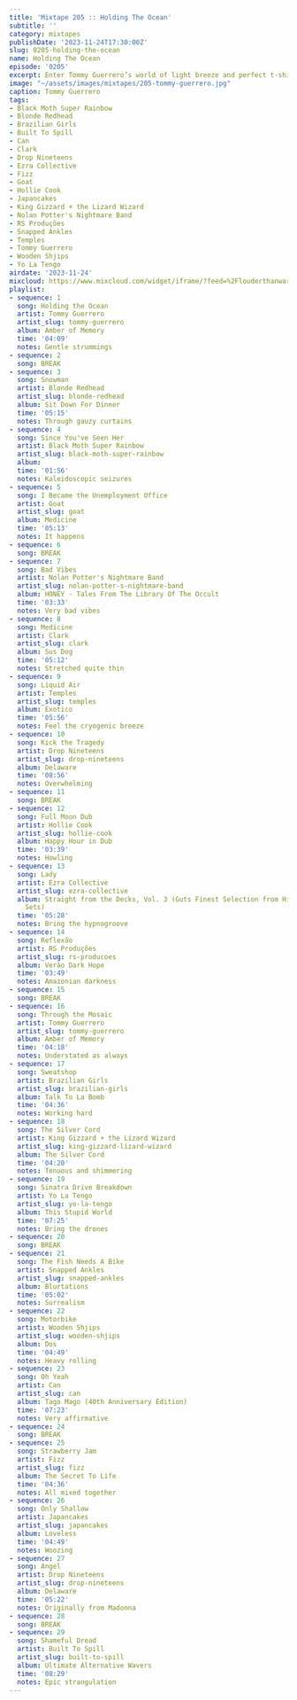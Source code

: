 ```yaml
---
title: 'Mixtape 205 :: Holding The Ocean'
subtitle: ''
category: mixtapes
publishDate: '2023-11-24T17:30:00Z'
slug: 0205-holding-the-ocean
name: Holding The Ocean
episode: '0205'
excerpt: Enter Tommy Guerrero’s world of light breeze and perfect t-shirt weather.
image: "~/assets/images/mixtapes/205-tommy-guerrero.jpg"
caption: Tommy Guerrero
tags:
- Black Moth Super Rainbow
- Blonde Redhead
- Brazilian Girls
- Built To Spill
- Can
- Clark
- Drop Nineteens
- Ezra Collective
- Fizz
- Goat
- Hollie Cook
- Japancakes
- King Gizzard + the Lizard Wizard
- Nolan Potter's Nightmare Band
- RS Produções
- Snapped Ankles
- Temples
- Tommy Guerrero
- Wooden Shjips
- Yo La Tengo
airdate: '2023-11-24'
mixcloud: https://www.mixcloud.com/widget/iframe/?feed=%2Flouderthanwar%2Fthe-final-hour-205-holding-the-ocean-2023-11-24%2F&hide_artwork=1&hide_cover=1
playlist:
- sequence: 1
  song: Holding the Ocean
  artist: Tommy Guerrero
  artist_slug: tommy-guerrero
  album: Amber of Memory
  time: '04:09'
  notes: Gentle strummings
- sequence: 2
  song: BREAK
- sequence: 3
  song: Snowman
  artist: Blonde Redhead
  artist_slug: blonde-redhead
  album: Sit Down For Dinner
  time: '05:15'
  notes: Through gauzy curtains
- sequence: 4
  song: Since You've Seen Her
  artist: Black Moth Super Rainbow
  artist_slug: black-moth-super-rainbow
  album:
  time: '01:56'
  notes: Kaleidoscopic seizures
- sequence: 5
  song: I Became the Unemployment Office
  artist: Goat
  artist_slug: goat
  album: Medicine
  time: '05:13'
  notes: It happens
- sequence: 6
  song: BREAK
- sequence: 7
  song: Bad Vibes
  artist: Nolan Potter's Nightmare Band
  artist_slug: nolan-potter-s-nightmare-band
  album: HONEY - Tales From The Library Of The Occult
  time: '03:33'
  notes: Very bad vibes
- sequence: 8
  song: Medicine
  artist: Clark
  artist_slug: clark
  album: Sus Dog
  time: '05:12'
  notes: Stretched quite thin
- sequence: 9
  song: Liquid Air
  artist: Temples
  artist_slug: temples
  album: Exotico
  time: '05:56'
  notes: Feel the cryogenic breeze
- sequence: 10
  song: Kick the Tragedy
  artist: Drop Nineteens
  artist_slug: drop-nineteens
  album: Delaware
  time: '08:56'
  notes: Overwhelming
- sequence: 11
  song: BREAK
- sequence: 12
  song: Full Moon Dub
  artist: Hollie Cook
  artist_slug: hollie-cook
  album: Happy Hour in Dub
  time: '03:39'
  notes: Howling
- sequence: 13
  song: Lady
  artist: Ezra Collective
  artist_slug: ezra-collective
  album: Straight from the Decks, Vol. 3 (Guts Finest Selection from His Famous DJ
    Sets)
  time: '05:28'
  notes: Bring the hypnogroove
- sequence: 14
  song: Reflexão
  artist: RS Produções
  artist_slug: rs-producoes
  album: Verão Dark Hope
  time: '03:49'
  notes: Amazonian darkness
- sequence: 15
  song: BREAK
- sequence: 16
  song: Through the Mosaic
  artist: Tommy Guerrero
  artist_slug: tommy-guerrero
  album: Amber of Memory
  time: '04:18'
  notes: Understated as always
- sequence: 17
  song: Sweatshop
  artist: Brazilian Girls
  artist_slug: brazilian-girls
  album: Talk To La Bomb
  time: '04:36'
  notes: Working hard
- sequence: 18
  song: The Silver Cord
  artist: King Gizzard + the Lizard Wizard
  artist_slug: king-gizzard-lizard-wizard
  album: The Silver Cord
  time: '04:20'
  notes: Tenuous and shimmering
- sequence: 19
  song: Sinatra Drive Breakdown
  artist: Yo La Tengo
  artist_slug: yo-la-tengo
  album: This Stupid World
  time: '07:25'
  notes: Bring the drones
- sequence: 20
  song: BREAK
- sequence: 21
  song: The Fish Needs A Bike
  artist: Snapped Ankles
  artist_slug: snapped-ankles
  album: Blurtations
  time: '05:02'
  notes: Surrealism
- sequence: 22
  song: Motorbike
  artist: Wooden Shjips
  artist_slug: wooden-shjips
  album: Dos
  time: '04:49'
  notes: Heavy rolling
- sequence: 23
  song: Oh Yeah
  artist: Can
  artist_slug: can
  album: Tago Mago (40th Anniversary Edition)
  time: '07:23'
  notes: Very affirmative
- sequence: 24
  song: BREAK
- sequence: 25
  song: Strawberry Jam
  artist: Fizz
  artist_slug: fizz
  album: The Secret To Life
  time: '04:36'
  notes: All mixed together
- sequence: 26
  song: Only Shallow
  artist: Japancakes
  artist_slug: japancakes
  album: Loveless
  time: '04:49'
  notes: Woozing
- sequence: 27
  song: Angel
  artist: Drop Nineteens
  artist_slug: drop-nineteens
  album: Delaware
  time: '05:22'
  notes: Originally from Madonna
- sequence: 28
  song: BREAK
- sequence: 29
  song: Shameful Dread
  artist: Built To Spill
  artist_slug: built-to-spill
  album: Ultimate Alternative Wavers
  time: '08:29'
  notes: Epic strangulation
---
```


